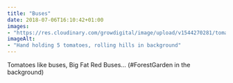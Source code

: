 ```yaml
---
title: "Buses"
date: 2018-07-06T16:10:42+01:00
images: 
- "https://res.cloudinary.com/growdigital/image/upload/v1544270281/tomato-42333843005.jpg"
imageAlt: 
- "Hand holding 5 tomatoes, rolling hills in background"
---
```


Tomatoes like buses, Big Fat Red Buses… (#ForestGarden in the background)
